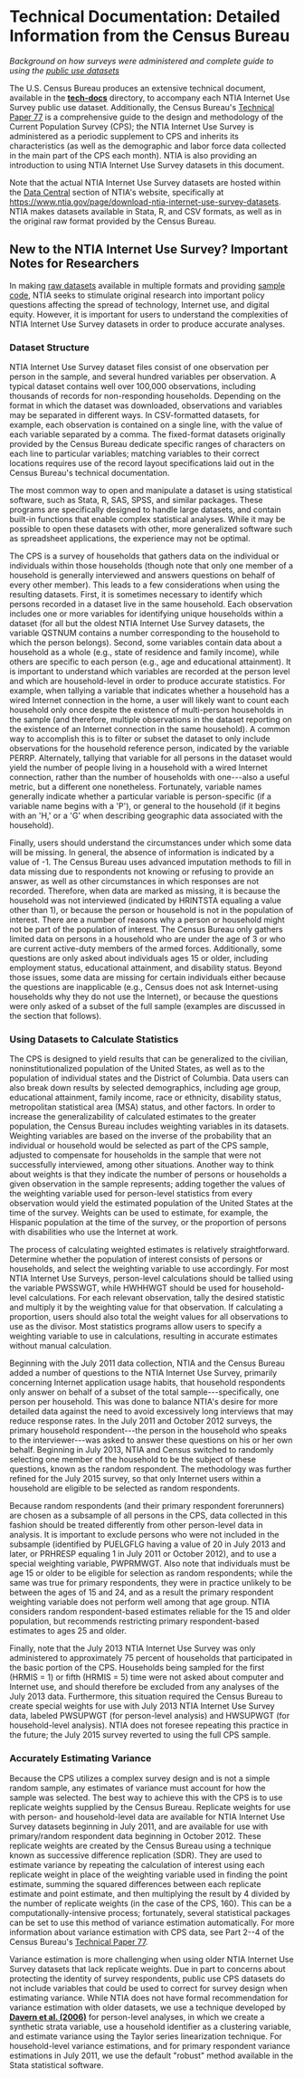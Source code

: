 # Technical Documentation: Detailed Information from the Census Bureau

*Background on how surveys were administered and complete guide to using the [public use datasets](https://www.ntia.gov/page/download-ntia-internet-use-survey-datasets)*

The U.S. Census Bureau produces an extensive technical document, available in the [**tech-docs**](https://github.com/NTIADC/ntia-internet-use-survey/tree/main/tech-docs) directory, to accompany each NTIA Internet Use Survey public use dataset. Additionally, the Census Bureau's [Technical Paper 77](https://www2.census.gov/programs-surveys/cps/methodology/CPS-Tech-Paper-77.pdf) is a comprehensive guide to the design and methodology of the Current Population Survey (CPS); the NTIA Internet Use Survey is administered as a periodic supplement to CPS and inherits its characteristics (as well as the demographic and labor force data collected in the main part of the CPS each month). NTIA is also providing an introduction to using NTIA Internet Use Survey datasets in this document.

Note that the actual NTIA Internet Use Survey datasets are hosted within the [Data Central](https://www.ntia.gov/data) section of NTIA's website, specifically at <https://www.ntia.gov/page/download-ntia-internet-use-survey-datasets>. NTIA makes datasets available in Stata, R, and CSV formats, as well as in the original raw format provided by the Census Bureau.

## New to the NTIA Internet Use Survey? Important Notes for Researchers

In making [raw datasets](https://www.ntia.gov/page/download-ntia-internet-use-survey-datasets) available in multiple formats and providing [sample code](https://github.com/NTIADC/ntia-internet-use-survey/tree/main/sample-code), NTIA seeks to stimulate original research into important policy questions affecting the spread of technology, Internet use, and digital equity. However, it is important for users to understand the complexities of NTIA Internet Use Survey datasets in order to produce accurate analyses.

### Dataset Structure

NTIA Internet Use Survey dataset files consist of one observation per person in the sample, and several hundred variables per observation. A typical dataset contains well over 100,000 observations, including thousands of records for non-responding households. Depending on the format in which the dataset was downloaded, observations and variables may be separated in different ways. In CSV-formatted datasets, for example, each observation is contained on a single line, with the value of each variable separated by a comma. The fixed-format datasets originally provided by the Census Bureau dedicate specific ranges of characters on each line to particular variables; matching variables to their correct locations requires use of the record layout specifications laid out in the Census Bureau's technical documentation.

The most common way to open and manipulate a dataset is using statistical software, such as Stata, R, SAS, SPSS, and similar packages. These programs are specifically designed to handle large datasets, and contain built-in functions that enable complex statistical analyses. While it may be possible to open these datasets with other, more generalized software such as spreadsheet applications, the experience may not be optimal.

The CPS is a survey of households that gathers data on the individual or individuals within those households (though note that only one member of a household is generally interviewed and answers questions on behalf of every other member). This leads to a few considerations when using the resulting datasets. First, it is sometimes necessary to identify which persons recorded in a dataset live in the same household. Each observation includes one or more variables for identifying unique households within a dataset (for all but the oldest NTIA Internet Use Survey datasets, the variable QSTNUM contains a number corresponding to the household to which the person belongs). Second, some variables contain data about a household as a whole (e.g., state of residence and family income), while others are specific to each person (e.g., age and educational attainment). It is important to understand which variables are recorded at the person level and which are household-level in order to produce accurate statistics. For example, when tallying a variable that indicates whether a household has a wired Internet connection in the home, a user will likely want to count each household only once despite the existence of multi-person households in the sample (and therefore, multiple observations in the dataset reporting on the existence of an Internet connection in the same household). A common way to accomplish this is to filter or subset the dataset to only include observations for the household reference person, indicated by the variable PERRP. Alternately, tallying that variable for all persons in the dataset would yield the number of people living in a household with a wired Internet connection, rather than the number of households with one---also a useful metric, but a different one nonetheless. Fortunately, variable names generally indicate whether a particular variable is person-specific (if a variable name begins with a 'P'), or general to the household (if it begins with an 'H,' or a 'G' when describing geographic data associated with the household).

Finally, users should understand the circumstances under which some data will be missing. In general, the absence of information is indicated by a value of -1. The Census Bureau uses advanced imputation methods to fill in data missing due to respondents not knowing or refusing to provide an answer, as well as other circumstances in which responses are not recorded. Therefore, when data are marked as missing, it is because the household was not interviewed (indicated by HRINTSTA equaling a value other than 1), or because the person or household is not in the population of interest. There are a number of reasons why a person or household might not be part of the population of interest. The Census Bureau only gathers limited data on persons in a household who are under the age of 3 or who are current active-duty members of the armed forces. Additionally, some questions are only asked about individuals ages 15 or older, including employment status, educational attainment, and disability status. Beyond those issues, some data are missing for certain individuals either because the questions are inapplicable (e.g., Census does not ask Internet-using households why they do not use the Internet), or because the questions were only asked of a subset of the full sample (examples are discussed in the section that follows).

### Using Datasets to Calculate Statistics

The CPS is designed to yield results that can be generalized to the civilian, noninstitutionalized population of the United States, as well as to the population of individual states and the District of Columbia. Data users can also break down results by selected demographics, including age group, educational attainment, family income, race or ethnicity, disability status, metropolitan statistical area (MSA) status, and other factors. In order to increase the generalizability of calculated estimates to the greater population, the Census Bureau includes weighting variables in its datasets. Weighting variables are based on the inverse of the probability that an individual or household would be selected as part of the CPS sample, adjusted to compensate for households in the sample that were not successfully interviewed, among other situations. Another way to think about weights is that they indicate the number of persons or households a given observation in the sample represents; adding together the values of the weighting variable used for person-level statistics from every observation would yield the estimated population of the United States at the time of the survey. Weights can be used to estimate, for example, the Hispanic population at the time of the survey, or the proportion of persons with disabilities who use the Internet at work.

The process of calculating weighted estimates is relatively straightforward. Determine whether the population of interest consists of persons or households, and select the weighting variable to use accordingly. For most NTIA Internet Use Surveys, person-level calculations should be tallied using the variable PWSSWGT, while HWHHWGT should be used for household-level calculations. For each relevant observation, tally the desired statistic and multiply it by the weighting value for that observation. If calculating a proportion, users should also total the weight values for all observations to use as the divisor. Most statistics programs allow users to specify a weighting variable to use in calculations, resulting in accurate estimates without manual calculation.

Beginning with the July 2011 data collection, NTIA and the Census Bureau added a number of questions to the NTIA Internet Use Survey, primarily concerning Internet application usage habits, that household respondents only answer on behalf of a subset of the total sample---specifically, one person per household. This was done to balance NTIA's desire for more detailed data against the need to avoid excessively long interviews that may reduce response rates. In the July 2011 and October 2012 surveys, the primary household respondent---the person in the household who speaks to the interviewer---was asked to answer these questions on his or her own behalf. Beginning in July 2013, NTIA and Census switched to randomly selecting one member of the household to be the subject of these questions, known as the random respondent. The methodology was further refined for the July 2015 survey, so that only Internet users within a household are eligible to be selected as random respondents.

Because random respondents (and their primary respondent forerunners) are chosen as a subsample of all persons in the CPS, data collected in this fashion should be treated differently from other person-level data in analysis. It is important to exclude persons who were not included in the subsample (identified by PUELGFLG having a value of 20 in July 2013 and later, or PRHRESP equaling 1 in July 2011 or October 2012), and to use a special weighting variable, PWPRMWGT. Also note that individuals must be age 15 or older to be eligible for selection as random respondents; while the same was true for primary respondents, they were in practice unlikely to be between the ages of 15 and 24, and as a result the primary respondent weighting variable does not perform well among that age group. NTIA considers random respondent-based estimates reliable for the 15 and older population, but recommends restricting primary respondent-based estimates to ages 25 and older.

Finally, note that the July 2013 NTIA Internet Use Survey was only administered to approximately 75 percent of households that participated in the basic portion of the CPS. Households being sampled for the first (HRMIS = 1) or fifth (HRMIS = 5) time were not asked about computer and Internet use, and should therefore be excluded from any analyses of the July 2013 data. Furthermore, this situation required the Census Bureau to create special weights for use with July 2013 NTIA Internet Use Survey data, labeled PWSUPWGT (for person-level analysis) and HWSUPWGT (for household-level analysis). NTIA does not foresee repeating this practice in the future; the July 2015 survey reverted to using the full CPS sample.

### Accurately Estimating Variance

Because the CPS utilizes a complex survey design and is not a simple random sample, any estimates of variance must account for how the sample was selected. The best way to achieve this with the CPS is to use replicate weights supplied by the Census Bureau. Replicate weights for use with person- and household-level data are available for NTIA Internet Use Survey datasets beginning in July 2011, and are available for use with primary/random respondent data beginning in October 2012. These replicate weights are created by the Census Bureau using a technique known as successive difference replication (SDR). They are used to estimate variance by repeating the calculation of interest using each replicate weight in place of the weighting variable used in finding the point estimate, summing the squared differences between each replicate estimate and point estimate, and then multiplying the result by 4 divided by the number of replicate weights (in the case of the CPS, 160). This can be a computationally-intensive process; fortunately, several statistical packages can be set to use this method of variance estimation automatically. For more information about variance estimation with CPS data, see Part 2--4 of the Census Bureau's [Technical Paper 77](https://www2.census.gov/programs-surveys/cps/methodology/CPS-Tech-Paper-77.pdf).

Variance estimation is more challenging when using older NTIA Internet Use Survey datasets that lack replicate weights. Due in part to concerns about protecting the identity of survey respondents, public use CPS datasets do not include variables that could be used to correct for survey design when estimating variance. While NTIA does not have formal recommendation for variance estimation with older datasets, we use a technique developed by [**Davern et al. (2006)**](http://dx.doi.org/10.5034/inquiryjrnl_43.3.283) for person-level analyses, in which we create a synthetic strata variable, use a household identifier as a clustering variable, and estimate variance using the Taylor series linearization technique. For household-level variance estimations, and for primary respondent variance estimations in July 2011, we use the default "robust" method available in the Stata statistical software.
